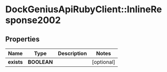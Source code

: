 # DockGeniusApiRubyClient::InlineResponse2002

## Properties
Name | Type | Description | Notes
------------ | ------------- | ------------- | -------------
**exists** | **BOOLEAN** |  | [optional] 


